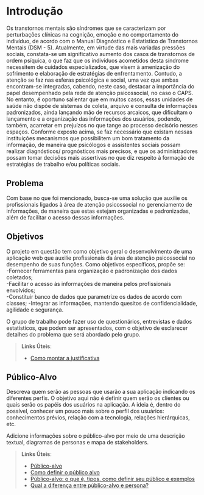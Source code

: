 # Introdução

Os transtornos mentais são síndromes que se caracterizam por perturbações clínicas na cognição, emoção e no comportamento do indivíduo, de acordo com o Manual Diagnóstico e Estatístico de Transtornos Mentais (DSM - 5). Atualmente, em virtude das mais variadas pressões sociais, constata-se um significativo aumento dos casos de transtornos de ordem psíquica, o que faz que os  indivíduos acometidos desta síndrome necessitem de cuidados especializados, que visem à amenização do sofrimento e elaboração de estratégias de enfrentamento. Contudo,  a atenção se faz nas esferas psicológica e social, uma vez que ambas encontram-se integradas, cabendo, neste caso, destacar a importância do papel desempenhado pela rede de atenção psicossocial, no caso o CAPS. 
No entanto, é oportuno salientar que em muitos casos, essas unidades de saúde não dispõe de sistemas de coleta, arquivo e consulta de informações padronizados, ainda lançando mão de recursos arcaicos, que dificultam o lançamento e a organização das informações dos usuários, podendo, também, acarretar em prejuízos no que tange ao processo decisório nesses espaços. 
Conforme exposto acima, se faz necessário que existam nessas instituições mecanismos que possibilitem um bom tratamento da informação, de maneira que psicólogos e assistentes sociais possam realizar diagnósticos/ prognósticos mais precisos, e que os administradores possam tomar decisões mais assertivas no que diz respeito à formação de estratégias de trabalho e/ou políticas sociais. 


## Problema
Com base no que foi mencionado, busca-se uma solução que auxilie os profissionais ligados à área de atenção psicossocial no gerenciamento de informações, de maneira que estas estejam organizadas e padronizadas, além de facilitar o acesso dessas informações.



## Objetivos

O projeto em questão tem como objetivo geral o desenvolvimento de uma aplicação web que auxilie profissionais da área de atenção psicossocial no desempenho de suas funções. 
Como objetivos específicos, propõe se:<br>
-Fornecer ferramentas para organização e padronização dos dados coletados;<br>
-Facilitar o acesso às informações de maneira pelos profissionais envolvidos;<br>
-Constituir banco de dados que parametrize os dados de acordo com classes;
-Integrar as informações, mantendo quesitos de confidencialidade, agilidade e segurança.


O grupo de trabalho pode fazer uso de questionários, entrevistas e dados estatísticos, que podem ser apresentados, com o objetivo de esclarecer detalhes do problema que será abordado pelo grupo.

> **Links Úteis**:
> - [Como montar a justificativa](https://guiadamonografia.com.br/como-montar-justificativa-do-tcc/)

## Público-Alvo

Descreva quem serão as pessoas que usarão a sua aplicação indicando os diferentes perfis. O objetivo aqui não é definir quem serão os clientes ou quais serão os papéis dos usuários na aplicação. A ideia é, dentro do possível, conhecer um pouco mais sobre o perfil dos usuários: conhecimentos prévios, relação com a tecnologia, relações
hierárquicas, etc.

Adicione informações sobre o público-alvo por meio de uma descrição textual, diagramas de personas e mapa de stakeholders.

> **Links Úteis**:
> - [Público-alvo](https://blog.hotmart.com/pt-br/publico-alvo/)
> - [Como definir o público alvo](https://exame.com/pme/5-dicas-essenciais-para-definir-o-publico-alvo-do-seu-negocio/)
> - [Público-alvo: o que é, tipos, como definir seu público e exemplos](https://klickpages.com.br/blog/publico-alvo-o-que-e/)
> - [Qual a diferença entre público-alvo e persona?](https://rockcontent.com/blog/diferenca-publico-alvo-e-persona/)
